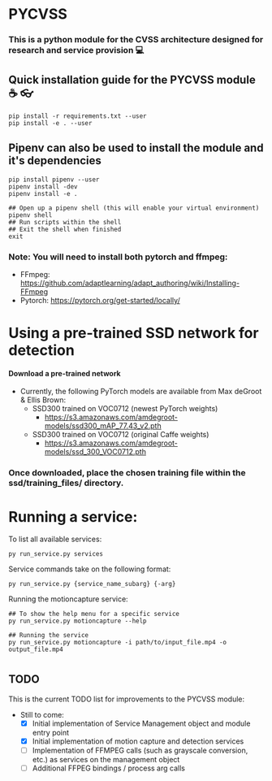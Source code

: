 # PYCVSS

### This is a python module for the CVSS architecture designed for research and service provision :computer:

## Quick installation guide for the PYCVSS module :coffee: :eyeglasses:
```Shell
pip install -r requirements.txt --user
pip install -e . --user
```

## Pipenv can also be used to install the module and it's dependencies
```Shell
pip install pipenv --user
pipenv install -dev
pipenv install -e .

## Open up a pipenv shell (this will enable your virtual environment)
pipenv shell
## Run scripts within the shell
## Exit the shell when finished
exit
```

### Note: You will need to install both pytorch and ffmpeg:
- FFmpeg: https://github.com/adaptlearning/adapt_authoring/wiki/Installing-FFmpeg
- Pytorch: https://pytorch.org/get-started/locally/

# Using a pre-trained SSD network for detection

#### Download a pre-trained network
- Currently, the following PyTorch models are available from Max deGroot & Ellis Brown:
    * SSD300 trained on VOC0712 (newest PyTorch weights)
      - https://s3.amazonaws.com/amdegroot-models/ssd300_mAP_77.43_v2.pth
    * SSD300 trained on VOC0712 (original Caffe weights)
      - https://s3.amazonaws.com/amdegroot-models/ssd_300_VOC0712.pth

### Once downloaded, place the chosen training file within the ssd/training_files/ directory.

# Running a service:
To list all available services:
```Shell
py run_service.py services
```
Service commands take on the following format:
```Shell
py run_service.py {service_name_subarg} {-arg}
```
Running the motioncapture service:
```Shell
## To show the help menu for a specific service
py run_service.py motioncapture --help

## Running the service
py run_service.py motioncapture -i path/to/input_file.mp4 -o output_file.mp4
```


#
## TODO
This is the current TODO list for improvements to the PYCVSS module:
- Still to come:
  * [x] Initial implementation of Service Management object and module entry point
  * [x] Initial implementation of motion capture and detection services
  * [ ] Implementation of FFMPEG calls (such as grayscale conversion, etc.) as services on the management object
  * [ ] Additional FFPEG bindings / process arg calls
